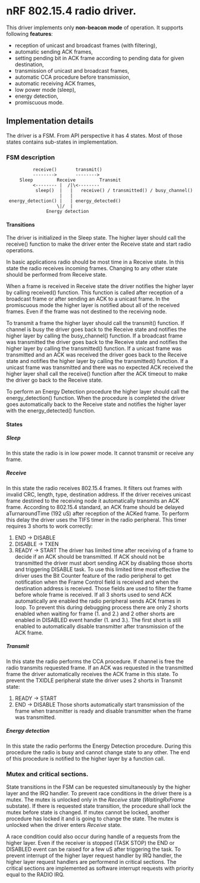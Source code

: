# nRF 802.15.4 radio driver.

This driver implements only __non-beacon mode__ of operation.
It supports following __features__:
 * reception of unicast and broadcast frames (with filtering),
 * automatic sending ACK frames,
 * setting pending bit in ACK frame according to pending data for given 
   destination,
 * transmission of unicast and broadcast frames,
 * automatic CCA procedure before transmission,
 * automatic receiving ACK frames,
 * low power mode (sleep),
 * energy detection,
 * promiscuous mode.

## Implementation details

The driver is a FSM. From API perspective it has 4 states. Most of those states
contains sub-states in implementation.

### FSM description

```
          receive()       transmit()
          -------->       -------->
     Sleep         Receive         Transmit
          <-------- |  /|\<--------
           sleep()  |   |   receive() / transmitted() / busy_channel()
                    |   |
 energy_detection() |   | energy_detected()
                   \|/  |
               Energy detection
```

#### Transitions

The driver is initialized in the Sleep state. The higher layer should call 
the receive() function to make the driver enter the Receive state and start 
radio operations.

In basic applications radio should be most time in a Receive state. In this 
state the radio receives incoming frames. Changing to any other state should be
performed from Receive state.

When a frame is received in Receive state the driver notifies the higher layer 
by calling received() function. This function is called after reception of a 
broadcast frame or after sending an ACK to a unicast frame.
In the promiscuous mode the higher layer is notified about all of the received
frames. Even if the frame was not destined to the receiving node.

To transmit a frame the higher layer should call the transmit() function. If 
channel is busy the driver goes back to the Receive state and notifies the 
higher layer by calling the busy_channel() function. If a broadcast frame was 
transmitted the driver goes back to the Receive state and notifies the higher 
layer by calling the transmitted() function. If a unicast frame was transmitted 
and an ACK was received the driver goes back to the Receive state and notifies 
the higher layer by calling the transmitted() function. If a unicast frame was 
transmitted and there was no expected ACK received the higher layer shall call 
the receive() function after the ACK timeout to make the driver go back to the
Receive state.

To perform an Energy Detection procedure the higher layer should call the
energy_detection() function. When the procedure is completed the driver goes
automatically back to the Receive state and notifies the higher layer with the
energy_detected() function.

#### States

##### Sleep
In this state the radio is in low power mode. It cannot transmit or receive any
frame.

##### Receive
In this state the radio receives 802.15.4 frames. It filters out frames with
invalid CRC, length, type, destination address. 
If the driver receives unicast frame destined to the receiving node it 
automatically transmits an ACK frame. According to 802.15.4 standard, an ACK
frame should be delayed aTurnaroundTime (192 uS) after reception of the ACKed
frame. To perform this delay the driver uses the TIFS timer in the radio
peripheral. This timer requires 3 shorts to work correctly:
1. END -> DISABLE
2. DISABLE -> TXEN
3. READY -> START
The driver has limited time after receiving of a frame to decide if an ACK 
should be transmitted. If ACK should not be transmitted the driver must abort
sending ACK by disabling those shorts and triggering DISABLE task.
To use this limited time most effective the driver uses the Bit Counter feature
of the radio peripheral to get notification when the Frame Control field is 
received and when the destination address is received. Those fields are used to
filter the frame before whole frame is received.
If all 3 shorts used to send ACK automatically are enabled the radio peripheral
sends ACK frames in loop. To prevent this during debugging process there are 
only 2 shorts enabled when waiting for frame (1. and 2.) and 2 other shorts are
enabled in DISABLED event handler (1. and 3.). The first short is still enabled
to automatically disable transmitter after transmission of the ACK frame.

##### Transmit
In this state the radio performs the CCA procedure. If channel is free the radio 
transmits requested frame. If an ACK was requested in the transmitted frame
the driver automatically receives the ACK frame in this state.
To prevent the TXIDLE peripheral state the driver uses 2 shorts in Transmit
state:
1. READY -> START
2. END -> DISABLE
Those shorts automatically start transmission of the frame when transmitter is
ready and disable transmitter when the frame was transmitted.

##### Energy detection
In this state the radio performs the Energy Detection procedure. During this
procedure the radio is busy and cannot change state to any other. The end of
this procedure is notified to the higher layer by a function call.

### Mutex and critical sections.

State transitions in the FSM can be requested simultaneously by the higher layer
and the IRQ handler. To prevent race conditions in the driver there is a mutex.
The mutex is unlocked only in the *Receive* state (*WaitingRxFrame* substate). 
If there is requested state transition, the procedure shall lock the mutex 
before state is changed. If mutex cannot be locked, another procedure has locked
it and is going to change the state.
The mutex is unlocked when the driver enters *Receive* state.

A race condition could also occur during handle of a requests from the higher 
layer. Even if the receiver is stopped (TASK STOP) the END or DISABLED event can 
be raised for a few uS after triggering the task. To prevent interrupt of the
higher layer request handler by IRQ handler, the higher layer request handlers
are performend in critical sections. The critical sections are implemented as
software interrupt requests with priority equal to the RADIO IRQ.
